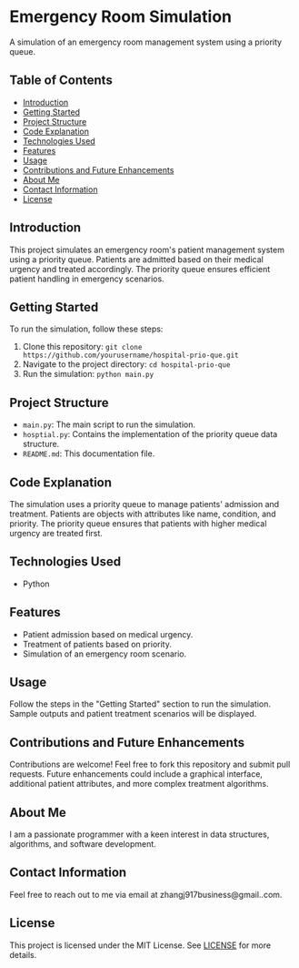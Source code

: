 # Emergency Room Simulation

A simulation of an emergency room management system using a priority queue.

## Table of Contents
- [Introduction](#introduction)
- [Getting Started](#getting-started)
- [Project Structure](#project-structure)
- [Code Explanation](#code-explanation)
- [Technologies Used](#technologies-used)
- [Features](#features)
- [Usage](#usage)
- [Contributions and Future Enhancements](#contributions-and-future-enhancements)
- [About Me](#about-me)
- [Contact Information](#contact-information)
- [License](#license)

## Introduction
This project simulates an emergency room's patient management system using a priority queue. Patients are admitted based on their medical urgency and treated accordingly. The priority queue ensures efficient patient handling in emergency scenarios.

## Getting Started
To run the simulation, follow these steps:
1. Clone this repository: `git clone https://github.com/yourusername/hospital-prio-que.git`
2. Navigate to the project directory: `cd hospital-prio-que`
3. Run the simulation: `python main.py`

## Project Structure
- `main.py`: The main script to run the simulation.
- `hosptial.py`: Contains the implementation of the priority queue data structure.
- `README.md`: This documentation file.

## Code Explanation
The simulation uses a priority queue to manage patients' admission and treatment. Patients are objects with attributes like name, condition, and priority. The priority queue ensures that patients with higher medical urgency are treated first.

## Technologies Used
- Python

## Features
- Patient admission based on medical urgency.
- Treatment of patients based on priority.
- Simulation of an emergency room scenario.

## Usage
Follow the steps in the "Getting Started" section to run the simulation. Sample outputs and patient treatment scenarios will be displayed.

## Contributions and Future Enhancements
Contributions are welcome! Feel free to fork this repository and submit pull requests. Future enhancements could include a graphical interface, additional patient attributes, and more complex treatment algorithms.

## About Me
I am a passionate programmer with a keen interest in data structures, algorithms, and software development.

## Contact Information
Feel free to reach out to me via email at zhangj917business@gmail..com.

## License
This project is licensed under the MIT License. See [LICENSE](LICENSE) for more details.
